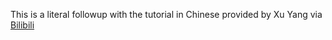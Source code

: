 This is a literal followup with the tutorial in Chinese provided by Xu Yang via [Bilibili](https://www.bilibili.com/video/BV13K4y1a7dt?share_source=copy_web)
